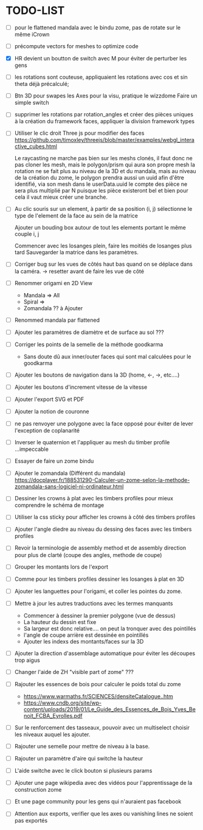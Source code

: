 # TODO-LIST

* [ ] pour le flattened mandala avec le bindu zome, 
  pas de rotate sur le même iCrown
  
* [ ] précompute vectors for meshes to optimize code
  
* [x] HR devient un boutton de switch avec M pour éviter de perturber les gens

* [ ] les rotations sont couteuse, appliquaient les rotations 
  avec cos et sin theta déjà précalculé;

* [ ] Btn 3D pour swapes les Axes pour la visu, pratique le wizzdome
  Faire un simple switch 

* [ ] supprimer les rotations par rotation_angles et créer des pièces uniques
à la création du framework faces, appliquer la division framework  types

* [ ] Utiliser le clic droit Three js pour modifier des faces
  https://github.com/timoxley/threejs/blob/master/examples/webgl_interactive_cubes.html
  
  Le raycasting ne marche pas bien sur les meshs clonés,
    il faut donc ne pas cloner les mesh, mais le polygon/prism qui aura son propre mesh
    la rotation ne se fait plus au niveau de la 3D et du mandala, 
    mais au niveau de la création du zome, 
    le polygon prendra aussi un uuid afin d'être identifié, via son mesh dans le userData.uuid
    le compte des pièce ne sera plus multiplié par N puisque les pièce existeront bel et bien
    pour cela il vaut mieux créer une branche.
    
* [ ] Au clic souris sur un element, à partir de sa position (i, j)
  sélectionne le type de l'element de la face au sein de la matrice
  
  Ajouter un bouding box autour de tout les elements portant le même couple i, j
  
  Commencer avec les losanges plein, faire les moitiés de losanges plus tard
  Sauvegarder la matrice dans les paramètres.
  

* [ ] Corriger bug sur les vues de côtés haut bas quand on se déplace dans la caméra.
  -> resetter avant de faire les vue de côté 
  
* [ ] Renommer origami en 2D View
  * Mandala => All
  * Spiral => 
  * Zomandala ?? à Ajouter 
  
* [ ] Renommed mandala par flattened
  
* [ ] Ajouter les paramètres de diamètre et de surface au sol ???
  
* [ ] Corriger les points de la semelle de la méthode goodkarma
  * Sans doute dû aux inner/outer faces qui sont mal calculées pour le goodkarma
    
* [ ] Ajouter les boutons de navigation dans la 3D (home, <-, ->, etc....)

* [ ] Ajouter les boutons d'increment vitesse de la vitesse

* [ ] Ajouter l'export SVG et PDF 
  
* [ ] Ajouter la notion de couronne
  
* [ ] ne pas renvoyer une polygone avec la face opposé pour éviter de lever l'exception de coplanarité
  
* [ ] Inverser le quaternion et l'appliquer au mesh du timber profile ...impeccable

* [ ] Essayer de faire un zome bindu

* [ ] Ajouter le zomandala (Différent du mandala)
  https://docplayer.fr/188531290-Calculer-un-zome-selon-la-methode-zomandala-sans-logiciel-ni-ordinateur.html

* [ ] Dessiner les crowns à plat avec les timbers profiles pour mieux comprendre le schéma de montage

* [ ] Utiliser la css sticky pour afficher les crowns à côté des timbers profiles

* [ ] Ajouter l'angle diedre au niveau du dessing des faces avec les timbers profiles

* [ ] Revoir la terminologie de assembly method et de assembly direction pour plus de clarté (coupe des angles, methode
  de coupe)

* [ ] Grouper les montants lors de l'export

* [ ] Comme pour les timbers profiles dessiner les losanges à plat en 3D

* [ ] Ajouter les languettes pour l'origami, et coller les pointes du zome.

* [ ] Mettre à jour les autres traductions avec les termes manquants

    * Commencer à dessiner la premier polygone (vue de dessus)
    * La hauteur du dessin est fixe
    * Sa largeur est donc relative.... on peut la tronquer avec des pointillés
    * l'angle de coupe arrière est dessinée en pointillés
    * Ajouter les indexs des montants/faces sur la 3D

* [ ] Ajouter la direction d'assemblage automatique pour éviter les découpes trop aigus

* [ ] Changer l'aide de ZH "visible part of zome" ???

* [ ] Rajouter les essences de bois pour calculer le poids total du zome

    * https://www.warmaths.fr/SCIENCES/densiteCatalogue..htm
    * https://www.cndb.org/site/wp-content/uploads/2019/01/Le_Guide_des_Essences_de_Bois_Yves_Benoit_FCBA_Eyrolles.pdf
  
* [ ] Sur le renforcement des tasseaux, pouvoir avec un multiselect choisir les niveaux auquel les ajouter.

* [ ] Rajouter une semelle pour mettre de niveau à la base.

* [ ] Rajouter un paramètre d'aire qui switche la hauteur


* [ ] L'aide switche avec le click bouton si plusieurs params

* [ ] Ajouter une page wikipedia avec des vidéos pour l'apprentissage de la construction zome

* [ ] Et une page community pour les gens qui n'auraient pas facebook

* [ ] Attention aux exports, verifier que les axes ou vanishing lines ne soient pas exportés
